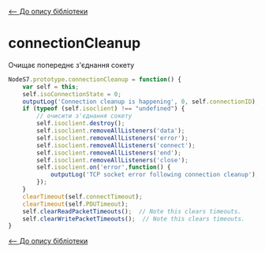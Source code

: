 [<-- До опису бібліотеки](README.md) 

# connectionCleanup

Очищає попереднє з'єднання сокету

```js
NodeS7.prototype.connectionCleanup = function() {
	var self = this;
	self.isoConnectionState = 0;
	outputLog('Connection cleanup is happening', 0, self.connectionID);
	if (typeof (self.isoclient) !== "undefined") {
		// очисити з'єднання сокету
		self.isoclient.destroy();
		self.isoclient.removeAllListeners('data');
		self.isoclient.removeAllListeners('error');
		self.isoclient.removeAllListeners('connect');
		self.isoclient.removeAllListeners('end');
		self.isoclient.removeAllListeners('close');
		self.isoclient.on('error',function() {
			outputLog('TCP socket error following connection cleanup');
		});
	}
	clearTimeout(self.connectTimeout);
	clearTimeout(self.PDUTimeout);
	self.clearReadPacketTimeouts();  // Note this clears timeouts.
	self.clearWritePacketTimeouts();  // Note this clears timeouts.
}
```





[<-- До опису бібліотеки](README.md) 





